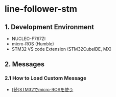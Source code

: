 # line-follower-stm

## 1. Development Environment
- NUCLEO-F767ZI
- micro-ROS (Humble)
- STM32 VS code Extension (STM32CubeIDE, MX) 

## 2. Messages
### 2.1 How to Load Custom Message
- [[続]STM32でmicro-ROSを使う](https://qiita.com/hirekatsu0523/items/492f52c9d697dac1eb29)

